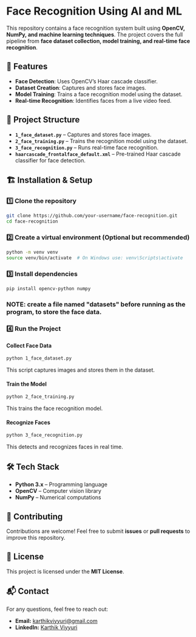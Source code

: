 # Face Recognition Using AI and ML

This repository contains a face recognition system built using **OpenCV, NumPy, and machine learning techniques**. The project covers the full pipeline from **face dataset collection, model training, and real-time face recognition**.

## 🚀 Features
- **Face Detection**: Uses OpenCV’s Haar cascade classifier.
- **Dataset Creation**: Captures and stores face images.
- **Model Training**: Trains a face recognition model using the dataset.
- **Real-time Recognition**: Identifies faces from a live video feed.

## 📂 Project Structure
- **`1_face_dataset.py`** – Captures and stores face images.
- **`2_face_training.py`** – Trains the recognition model using the dataset.
- **`3_face_recognition.py`** – Runs real-time face recognition.
- **`haarcascade_frontalface_default.xml`** – Pre-trained Haar cascade classifier for face detection.

## 🏗️ Installation & Setup
### 1️⃣ Clone the repository
```bash
git clone https://github.com/your-username/face-recognition.git
cd face-recognition
```

### 2️⃣ Create a virtual environment (Optional but recommended)
```bash
python -m venv venv
source venv/bin/activate  # On Windows use: venv\Scripts\activate
```

### 3️⃣ Install dependencies
```bash
pip install opencv-python numpy
```
### NOTE: create a file named "datasets" before running as the program, to store the face data.
### 4️⃣ Run the Project
#### Collect Face Data
```bash
python 1_face_dataset.py
```
This script captures images and stores them in the dataset.

#### Train the Model
```bash
python 2_face_training.py
```
This trains the face recognition model.

#### Recognize Faces
```bash
python 3_face_recognition.py
```
This detects and recognizes faces in real time.

## 🛠️ Tech Stack
- **Python 3.x** – Programming language
- **OpenCV** – Computer vision library
- **NumPy** – Numerical computations

## 🤝 Contributing
Contributions are welcome! Feel free to submit **issues** or **pull requests** to improve this repository.

## 📜 License
This project is licensed under the **MIT License**.

## 📬 Contact
For any questions, feel free to reach out:
- **Email:** karthikviyyuri@gmail.com
- **LinkedIn:** [Karthik Viyyuri](https://www.linkedin.com/in/karthik-viyyuri-b13248259/)
